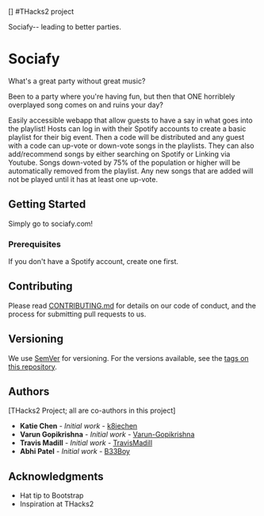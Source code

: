 []
#THacks2 project



Sociafy-- leading to better parties.


# Sociafy

What's a great party without great music? 

Been to a party where you're having fun, but then that ONE horriblely overplayed song comes on and ruins your day?

Easily accessible webapp that allow guests to have a say in what goes into the playlist!
Hosts can log in with their Spotify accounts to create a basic playlist for their big event. Then a code will be distributed and any guest with a code can up-vote or down-vote songs in the playlists. They can also add/recommend songs by either searching on Spotify or Linking via Youtube. Songs down-voted by 75% of the population or higher will be automatically removed from the playlist. Any new songs that are added will not be played until it has at least one up-vote.

## Getting Started

Simply go to sociafy.com!

### Prerequisites

If you don't have a Spotify account, create one first.

## Contributing

Please read [CONTRIBUTING.md](https://gist.github.com/PurpleBooth/b24679402957c63ec426) for details on our code of conduct, and the process for submitting pull requests to us.

## Versioning

We use [SemVer](http://semver.org/) for versioning. For the versions available, see the [tags on this repository](https://github.com/your/project/tags). 

## Authors
[THacks2 Project; all are co-authors in this project]

* **Katie Chen** - *Initial work* - [k8iechen](https://github.com/k8iechen)
* **Varun Gopikrishna** - *Initial work* - [Varun-Gopikrishna](https://github.com/Varun-Gopikrishna)
* **Travis Madill** - *Initial work* - [TravisMadill](https://github.com/TravisMadill)
* **Abhi Patel** - *Initial work* - [B33Boy](https://github.com/B33Boy)

## Acknowledgments

* Hat tip to Bootstrap
* Inspiration at THacks2
